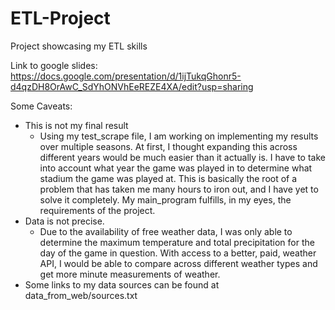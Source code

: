 # ETL-Project
 Project showcasing my ETL skills

Link to google slides: https://docs.google.com/presentation/d/1ijTukqGhonr5-d4qzDH8OrAwC_SdYhONVhEeREZE4XA/edit?usp=sharing 

Some Caveats:
- This is not my final result
   - Using my test_scrape file, I am working on implementing my results over multiple seasons. At first, I thought expanding this across different years would be much easier than it actually is. I have to take into account what year the game was played in to determine what stadium the game was played at. This is basically the root of a problem that has taken me many hours to iron out, and I have yet to solve it completely. My main_program fulfills, in my eyes, the requirements of the project.
- Data is not precise.
   - Due to the availability of free weather data, I was only able to determine the maximum temperature and total precipitation for the day of the game in question. With access to a better, paid, weather API, I would be able to compare across different weather types and get more minute measurements of weather.
- Some links to my data sources can be found at data_from_web/sources.txt
  
